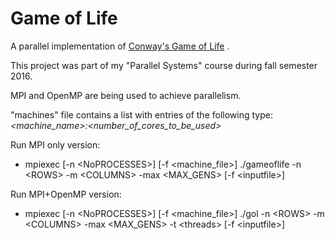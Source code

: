 # Game of Life

A parallel implementation of [Conway's Game of Life](https://en.wikipedia.org/wiki/Conway%27s_Game_of_Life "Wikipedia") .

This project was part of my "Parallel Systems" course during fall semester 2016.

MPI and OpenMP are being used to achieve parallelism.

"machines" file contains a list with entries of the following type: *<machine_name>:<number_of_cores_to_be_used>*

Run MPI only version:
  * mpiexec \[-n \<NoPROCESSES>] \[-f \<machine_file>] ./gameoflife -n \<ROWS> -m \<COLUMNS> -max \<MAX_GENS> \[-f \<inputfile>]


Run MPI+OpenMP version:
  * mpiexec \[-n \<NoPROCESSES>] \[-f \<machine_file>] ./gol -n \<ROWS> -m \<COLUMNS> -max \<MAX_GENS> -t \<threads> \[-f \<inputfile>]
